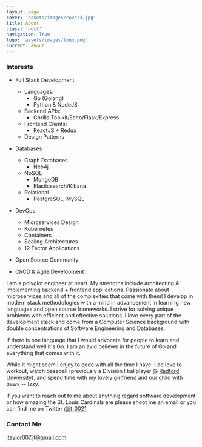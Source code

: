 ```yaml
---
layout: page
cover: 'assets/images/cover3.jpg'
title: About
class: 'post'
navigation: True
logo: 'assets/images/logo.png'
current: about
---
```


### Interests

- Full Stack Development    
    - Languages:
        - Go (Golang)
        - Python & NodeJS
    - Backend APIs:
        - Gorilla Toolkit/Echo/Flask/Express
    - Frontend Clients:
        - ReactJS + Redux
    - Design Patterns

- Databases
    - Graph Databases
        - Neo4j
    - NoSQL 
        - MongoDB
        - Elasticsearch/Kibana
    - Relational
        - PostgreSQL, MySQL

- DevOps
    - Microservices Design
    - Kubernetes
    - Containers
    - Scaling Architectures
    - 12 Factor Applications

- Open Source Community
- CI/CD & Agile Development

I am a polyglot engineer at heart. My strengths include architecting & implementing backend + frontend applications. Passionate about microservices and all of the complexities that come with them! I develop in modern stack methodologies with a mind in advancement in learning new languages and open source frameworks. I strive for solving unique problems with efficient and effective solutions. I love every part of the development stack and come from a Computer Science background with double concentrations of Software Engineering and Databases.

If there is one language that I would advocate for people to learn and understand well it's Go. I am an avid believer in the future of Go and everything that comes with it.

While it might seem I enjoy to code with all the time I have. I do love to workout, watch baseball (previously a Division I ballplayer @ [Radford University](http://www.radfordathletics.com/index.aspx?path=baseball)), and spend time with my lovely girlfriend and our child with paws -- Izzy.

If you want to reach out to me about anything regard software development or how amazing the St. Louis Cardinals are please shoot me an email or you can find me on Twitter [@jt_0021](http://www.twitter.com/jt_0021).

### Contact Me

[jtaylor007.jt@gmail.com](mailto:jtaylor007.jt@gmail.com)
